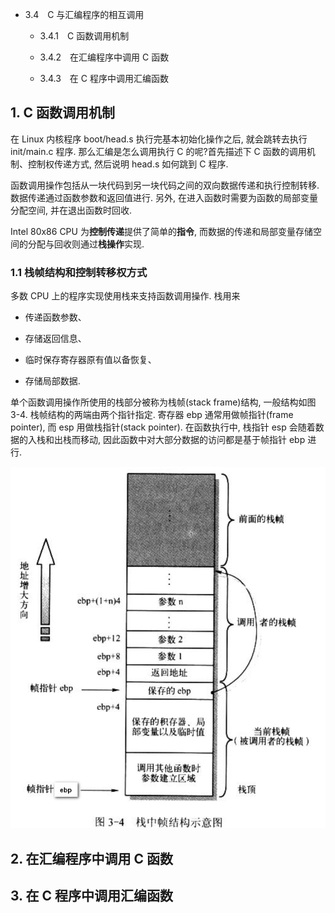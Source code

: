 - 3.4　C 与汇编程序的相互调用

    - 3.4.1　C 函数调用机制

    - 3.4.2　在汇编程序中调用 C 函数

    - 3.4.3　在 C 程序中调用汇编函数


## 1. C 函数调用机制

在 Linux 内核程序 boot/head.s 执行完基本初始化操作之后, 就会跳转去执行 init/main.c 程序. 那么汇编是怎么调用执行 C 的呢?首先描述下 C 函数的调用机制、控制权传递方式, 然后说明 head.s 如何跳到 C 程序.

函数调用操作包括从一块代码到另一块代码之间的双向数据传递和执行控制转移. 数据传递通过函数参数和返回值进行. 另外, 在进入函数时需要为函数的局部变量分配空间, 并在退出函数时回收.

Intel 80x86 CPU 为**控制传递**提供了简单的**指令**, 而数据的传递和局部变量存储空间的分配与回收则通过**栈操作**实现.

### 1.1 栈帧结构和控制转移权方式

多数 CPU 上的程序实现使用栈来支持函数调用操作. 栈用来

- 传递函数参数、

- 存储返回信息、

- 临时保存寄存器原有值以备恢复、

- 存储局部数据.

单个函数调用操作所使用的栈部分被称为栈帧(stack frame)结构, 一般结构如图 3-4. 栈帧结构的两端由两个指针指定. 寄存器 ebp 通常用做帧指针(frame pointer), 而 esp 用做栈指针(stack pointer). 在函数执行中, 栈指针 esp 会随着数据的入栈和出栈而移动, 因此函数中对大部分数据的访问都是基于帧指针 ebp 进行.

![3-4 栈中帧结构图](images/4.png)



## 2. 在汇编程序中调用 C 函数

## 3. 在 C 程序中调用汇编函数